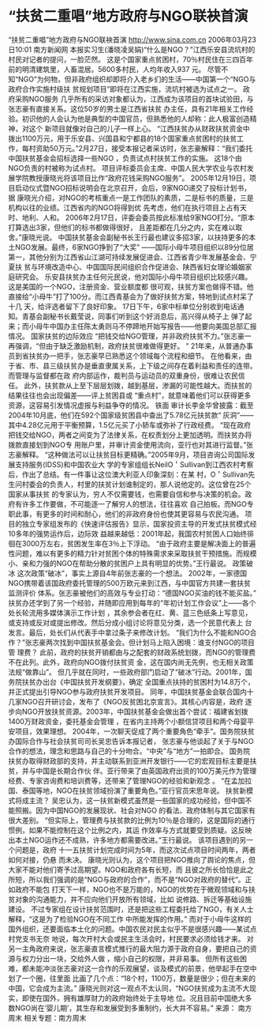 # “扶贫二重唱”地方政府与NGO联袂首演

“扶贫二重唱”地方政府与NGO联袂首演
http://www.sina.com.cn 2006年03月23日10:01 南方新闻网
本报实习生(潘晓凌吴娟)“什么是NGO？”江西乐安县流坑村的村民对记者的提问，一脸茫然。
这是个国家重点贫困村，70％村民住在三四百年前的明清建筑里，人畜混居。5600多村民，人均年收入937 元。
尽管不知“NGO”为何物，但非政府组织却即将介入老乡们的生活——中国第一个“NGO与政府合作实施村级扶 贫规划项目”即将在江西实施，流坑村被选为试点之一。
政府采购NGO服务
几乎所有的采访对象都认为，江西成为该项目的首块试验田，与张志豪有直接关系。这位50岁的男士是江西省扶贫 办主任，具有21年相关工作经验。初识他的人会认为他是典型的中国官员，但熟悉他的人却称：此人极富创造精神，对这个 新项目就像对自己的儿子一样上心。
“江西扶贫办从财政扶贫资金中拨出1100万元，用于乐安县、兴国县和宁都县的18个国家重点贫困村的扶贫工 作，每村资助50万元。”2月27日，接受本报记者采访时，张志豪解释：“我们委托中国扶贫基金会招标选择一些NGO ，负责试点村扶贫工作的实施。
这18个由NGO负责的村被称为试点村。
项目评标委员会主席、中国人民大学农业与农村发展学院教授康晓光将该项目比作“政府花钱采购NGO服务”。
2005年12月19日，项目启动仪式暨NGO招标说明会在北京召开，会后，9家NGO递交了投标计划书，据 康晓光介绍，对NGO的考核重点一是工作团队的素质，二是标书的质量，三是机构以往的业绩。江西省内的NGO将得到优 先考虑，他们在执行项目上占有天时、地利、人和。
2006年2月17日，评委会委员按此标准给9家NGO打分。“原本打算选出3家，但他们的标书都做得很好， 且差距都在几分之内，实在难以取舍。”康晓光说。
中国扶贫基金会副秘书长王行最也建议多招3家，以扶持更多的本土NGO发展。最终，6家NGO挣到了“大奖” ——国际小母牛项目组织以89分位居第一，其他分别为江西省山江湖可持续发展促进会、江西省青少年发展基金会、宁夏扶 贫与环境改造中心、中国国际民间组织合作促进会、陕西省妇女理论婚姻家庭研究会。
乐安县扶贫办主任何元民说，他对国际小母牛项目组织比较感兴趣。这是美国的一个NGO，注册资金、营业额度都 很可观，扶贫方案也做得不错。他直接给“小母牛”打了100分。而江西青基会为了做好扶贫方案，特地到试点村呆了十几 天，给评选者留下了良好印象。
17日下午，6家中标单位分别收到电话通知。青基会副秘书长戴莹说，同事们听到这个好消息后，高兴得从椅子上 弹了起来；而小母牛中国办主任陈太勇则马不停蹄地开始写报告——他要向美国总部汇报情况。
国家扶贫的边际效应
“把钱交给NGO管理，并非政府扶贫不力。”张志豪一再强调，“但由于缺乏激励机制，政府扶贫很难做得更好。 ”
21年来，从普通办事员到省扶贫办一把手，张志豪早已熟悉这个领域每个流程和细节。
在他看来，由于省、市、县三级扶贫办是垂直隶属关系，上下级之间存在着利益和责任的连带。而管理与监督都在政 府内部运作，裁判员与运动员的双重身份，很难让农民信任。
此外，扶贫款从上至下层层划拨，越到基层，渗漏的可能性越大。而扶贫的结果往往也会出现偏差——评上贫困县或 “重点村”，就意味着他们可以获得更多资源，这容易引发情况虚报与利益争夺的情况。
铁面
审计长李金华曾披露：截至2004年10月底，他们在592个国家级贫困县中查出了5.78亿元扶贫款“ 灰洞”——其中4.28亿元用于平衡预算，1.5亿元买了小轿车或弥补了行政经费。
“现在政府把钱交给NGO，两者之间变为了法律关系，在权责划分上更加透明。而扶贫办将拨款直接划到NGO专 用账户里，并审计资金使用流向，亚行也对其进行监督。”张志豪解释。
“这种做法可以让扶贫目标更精确。”2005年9月，项目咨询公司国际发展支持服务(IDSS)和中国农业大 学的专家组组长NeilO＇Sullivan到江西农村考察后，作出了总结。有一件事让这位澳大利亚人印象深刻：在某 村，O＇Sullivan先生问村委会的负责人，村里的扶贫计划谁制定的，那人说他定的。这位曾在25个国家从事扶贫 的专家认为，穷人不仅需要钱，也需要自信和参与决策的机会。政府有许多工作要做，不可能逐一了解穷人的想法，往往喜欢 自己拍板。而NGO专职此事，有更多的时间和耐心，他们的非政府身份也使其更容易与农民沟通。
项目的独立专家组发布的《快速评估报告》显示，国家投资主导的开发式扶贫模式经10多年的强势运作后，边际效 益越来越低：2001年起，我国农村贫困人口始终徘徊在3000万左右，贫困发生率在3％上下浮动。
“由于政府主要是解决面上的普遍性问题，难以有更多的精力针对贫困个体的特殊需求来采取扶贫干预措施。而规模 小、亲和力强的NGO在帮助分散的贫困户上具有明显的优势。”王行最说。
政策破冰
这次政策“破冰”，事实上源自4年前张志豪的一个想法。
2002年，一家德国NGO携带着该国政府委托管理的500万欧元来到江西，与中国官方共建一套扶贫监测评价 体系。张志豪被他们的高效与专业打动：“德国NGO买油的钱不能买盐。”
扶贫办还学到了另一个经验，并随即应用到每年的“年初计划工作会议”上——各个处长轮流用多媒体演示工作计划 ，其余参会者在红、黄、蓝三色纸条上写意见，或支持或反对或提出修改。然后分成小组讨论将意见分类，选一个民意代表上 台发言。最后，处长们从代表手中拿过条子来修改计划。
“我们为什么不能和NGO合作？”张志豪两次找到中国扶贫基金会。但计划马上陷入困境：谁支付NGO的项目管 理费？
此前，政府的扶贫开销都由与之配套的财政系统划拨，而NGO的管理费不在此列。此外，政府向NGO拨付扶贫资 金，这在国内尚无先例，也无相关政策法规“做靠山”。
但几乎就在同时，一些政府部门启动了“破冰”行动。2001年，国务院扶贫办出台《中国扶贫开发纲要》，确定 全国重点扶持的贫困村为14.8万个，并正式提出引导NGO参与政府扶贫开发项目。
同年，中国扶贫基金会联合国内十几家NGO召开研讨会，发布了《NGO反贫困北京宣言》。其核心内容是，政府 逐步向NGO开放扶贫资源。2003年，中国扶贫基金会做出首个尝试：福建省划拨1400万财政资金，委托基金会管理 ，在省内主持两个小额信贷项目和两个母婴平安项目，效果理想。
2004年，一次聊天促成了两个重要角色“牵手”。国务院扶贫办国际合作与社会扶贫司司长吴忠告诉本报记者， 张志豪与他谈起了关于与NGO合作的想法，理念和思路与自己的十分吻合。“中央”与“地方”一拍即合。
国务院扶贫办取得财政部的支持，并主动联系到亚洲开发银行——它的宏观目标主要是扶贫，并与中国是长期合作伙 伴。亚行带来了由英国政府出资的100万美元作为管理经费、专家咨询费和培训费等，还带来了管理NGO的经验和新观念 。
“在孟加拉国、泰国等地，NGO在扶贫领域扮演了重要角色。”亚行官员宋思年说。
扶贫新模式将成主流？
吴忠认为，这一扶贫新模式虽然是一些国家的成功经验，但中国不能照搬。因为中国NGO的发展现状、社会对NGO 的看法、政府体制与其它国家有很大差别。
“但实际上，管理费与扶贫款的比例为10％是合理的，这是国际的通行惯例，如果不能控制在这个比例之内，其运 作效率与方式就要受到质疑。这反映出本土NGO运作还不成熟，许多地方都需要改进。”王行最说。
该项目遇到的另一个问题是，政府
十一五扶贫计划完成时间为5年，而这次试点项目时间两年，两者如何对接，仍悬 而未决。
康晓光则认为，这个项目把NGO推向了舆论的焦点，但大家不能对他们寄予过高期望。NGO和政府各有长短，而 且彼之所长恰恰是此之所短，所以我们强调的是“NGO与政府的合作”，而不是“NGO对政府的替代”。正如政府不能包 打天下一样，NGO也不是万能的，NGO的优势在于微观领域和与扶贫对象的沟通能力，并不应向他们开放所有领域，比如 说修路、拆迁等基础设施建设。
不过专家组在设计扶贫范围时，还是把这些工程委托给了NGO，有关人士解释，“这是为了检验NGO在不同工作 中所能发挥的作用。”
而对于小母牛这样的国外组织，还要面临本土化的问题。中国农民对民主似乎不是很感兴趣——某试点村党支书无奈 地说，每次开村大会或民主生活会时，村民要求必须给钱才来。
对另一主角政府来说，张志豪直言模式推行的最大阻力源于政府自身，要把自己的资源与权力分出一块，交给外人做 ，缩小自己的权限，并非易事。
但所有这些困难，都未能冲淡张志豪对这一合作的乐观展望，谈及模式的前景，他举起手在空中划了一个圈，往里面 比画了几个点：“18个村，1100万，数量是很少；但在未来的中国，它会成为主流。”
康晓光则对这一观点不太认同，“NGO扶贫成为主流不大现实，即使在国外，拥有雄厚财力的政府始终处于主导地 位。况且目前中国绝大多数NGO尚在‘婴儿期’，其生存和发展受到多重制约，长大并不容易。” 来源：
南方周末
相关专题：南方周末 

